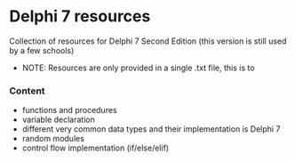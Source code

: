 # Delphi 7 resources
Collection of resources for Delphi 7 Second Edition (this version is still used by a few schools)
- NOTE: Resources are only provided in a single .txt file, this is to 
### Content
- functions and procedures
- variable declaration
- different very common data types and their implementation is Delphi 7 
- random modules
- control flow implementation (if/else/elif)
